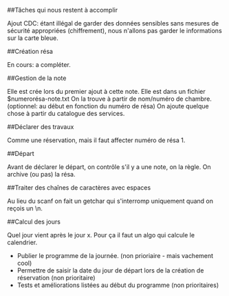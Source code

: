 ##Tâches qui nous restent à accomplir

Ajout CDC: étant illégal de garder des données sensibles sans mesures de sécurité appropriées (chiffrement), nous n'allons pas garder le informations sur la carte bleue.

##Création résa

En cours: a compléter.

##Gestion de la note

Elle est crée lors du premier ajout à cette note.
Elle est dans un fichier $numerorésa-note.txt
On la trouve à partir de nom/numéro de chambre. (optionnel: au début en fonction du numéro de résa)
On ajoute quelque chose à partir du catalogue des services.

##Déclarer des travaux

Comme une réservation, mais il faut affecter numéro de résa 1.

##Départ

Avant de déclarer le départ, on contrôle s'il y a une note, on la règle.
On archive (ou pas) la résa.

##Traiter des chaînes de caractères avec espaces

Au lieu du scanf on fait un getchar qui s'interromp uniquement quand on reçois un \n.

##Calcul des jours

Quel jour vient après le jour x. Pour ça il faut un algo qui calcule le calendrier.

* Publier le programme de la journée. (non prioriaire - mais vachement cool)
* Permettre de saisir la date du jour de départ lors de la création de réservation (non prioritaire)
* Tests et améliorations listées au début du programme (non prioritaires)
